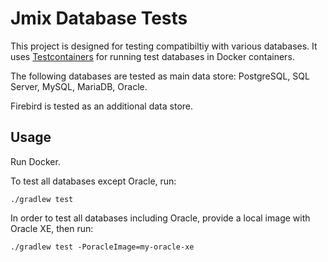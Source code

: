 # Jmix Database Tests

This project is designed for testing compatibiltiy with various databases. It uses [Testcontainers](https://www.testcontainers.org) for running test databases in Docker containers.   

The following databases are tested as main data store: PostgreSQL, SQL Server, MySQL, MariaDB, Oracle.

Firebird is tested as an additional data store.

## Usage

Run Docker.

To test all databases except Oracle, run:

```
./gradlew test
```

In order to test all databases including Oracle, provide a local image with Oracle XE, then run:

```
./gradlew test -PoracleImage=my-oracle-xe
``` 
